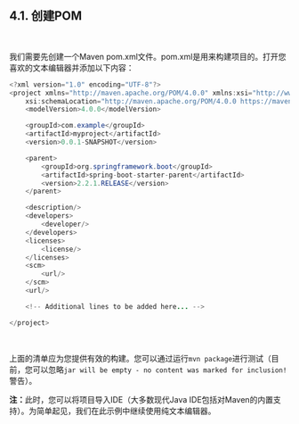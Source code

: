 <h2>4.1. 创建POM</h2><br>

我们需要先创建一个Maven pom.xml文件。pom.xml是用来构建项目的。打开您喜欢的文本编辑器并添加以下内容：


```java
<?xml version="1.0" encoding="UTF-8"?>
<project xmlns="http://maven.apache.org/POM/4.0.0" xmlns:xsi="http://www.w3.org/2001/XMLSchema-instance"
    xsi:schemaLocation="http://maven.apache.org/POM/4.0.0 https://maven.apache.org/xsd/maven-4.0.0.xsd">
    <modelVersion>4.0.0</modelVersion>

    <groupId>com.example</groupId>
    <artifactId>myproject</artifactId>
    <version>0.0.1-SNAPSHOT</version>

    <parent>
        <groupId>org.springframework.boot</groupId>
        <artifactId>spring-boot-starter-parent</artifactId>
        <version>2.2.1.RELEASE</version>
    </parent>

    <description/>
    <developers>
        <developer/>
    </developers>
    <licenses>
        <license/>
    </licenses>
    <scm>
        <url/>
    </scm>
    <url/>

    <!-- Additional lines to be added here... -->

</project>
```
<br>






上面的清单应为您提供有效的构建。您可以通过运行```mvn package```进行测试（目前，您可以忽略```jar will be empty - no content was marked for inclusion!```警告）。

<b>注：</b>此时，您可以将项目导入IDE（大多数现代Java IDE包括对Maven的内置支持）。为简单起见，我们在此示例中继续使用纯文本编辑器。